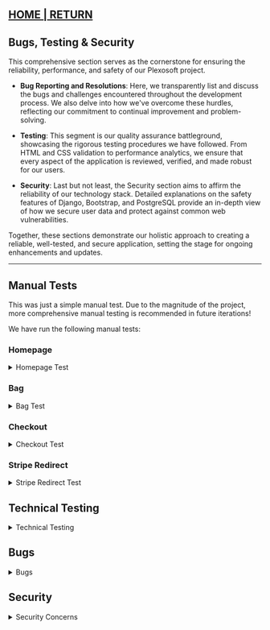 ## [HOME | RETURN](https://github.com/plexoio/py/tree/main#documentation-index-legacy)

## Bugs, Testing & Security

This comprehensive section serves as the cornerstone for ensuring the reliability, performance, and safety of our Plexosoft project. 

- **Bug Reporting and Resolutions**: Here, we transparently list and discuss the bugs and challenges encountered throughout the development process. We also delve into how we've overcome these hurdles, reflecting our commitment to continual improvement and problem-solving.

- **Testing**: This segment is our quality assurance battleground, showcasing the rigorous testing procedures we have followed. From HTML and CSS validation to performance analytics, we ensure that every aspect of the application is reviewed, verified, and made robust for our users.

- **Security**: Last but not least, the Security section aims to affirm the reliability of our technology stack. Detailed explanations on the safety features of Django, Bootstrap, and PostgreSQL provide an in-depth view of how we secure user data and protect against common web vulnerabilities.

Together, these sections demonstrate our holistic approach to creating a reliable, well-tested, and secure application, setting the stage for ongoing enhancements and updates.

---

## Manual Tests
This was just a simple manual test. Due to the magnitude of the project, more comprehensive manual testing is recommended in future iterations!

We have run the following manual tests:

### Homepage

<details>
<summary>Homepage Test</summary>

| Component                | Action (Steps)                                                                          | Expected Result (Granular)                                                     | Issues Found & Resolved | Test |
|--------------------------|-----------------------------------------------------------------------------------------|---------------------------------------------------------------------------------|-------------------------|------|
| Header       | 1. Navigate to homepage <br> 2. Check header at Account | Header contains Logo, Navigation Menu, Account, Sign In | NA                      | PASS |
| Call to Action Section   | 1. Navigate to the homepage <br> 2. Read the Call to Action text                        | Text "Dive into the sea of universal software solutions" should be visible     | NA                      | PASS |
| Video Embed              | 1. Navigate to homepage <br> 2. Play the embedded video                                 | Video should play without any issues                                            | NA                      | PASS |
| Sorting Element          | 1. Navigate to homepage <br> 2. Sort items using different sorting options               | Items should be sorted according to the selected option                         | NA                      | PASS |
| Product & Service Cards  | 1. Navigate to homepage <br> 2. Check displayed products and services                    | Each card should display title, author, price, likes, and purchases count      | NA                      | PASS |
| "See More" Button        | 1. Navigate to homepage <br> 2. Scroll down to "See More" button <br> 3. Click on it     | The user should be redirected to the 'combined_items_all' page                  | NA                      | PASS |
| "No Records" Text        | 1. Navigate to homepage with no available records <br> 2. Check "No records found" text | "No records found so far" text should be visible if no records are available   | NA                      | PASS |
| "Buy Now" & "Hire Now"   | 1. Navigate to homepage <br> 2. Click "Buy Now" or "Hire Now" on a product/service card | The user should be redirected to the respective single product or service page | NA                      | PASS |

</details>

### Bag

<details>
<summary>Bag Test</summary>

| Component                | Action (Steps)                                                                          | Expected Result (Granular)                                                                        | Issues Found & Resolved | Test |
|--------------------------|-----------------------------------------------------------------------------------------|--------------------------------------------------------------------------------------------------|-------------------------|------|
| Title Block              | 1. Open the shopping cart page <br> 2. Check the title                                  | Title should read "- Shopping Cart"                                                               | NA                      | PASS |
| Shopping Cart Header     | 1. Open the shopping cart page <br> 2. Look at the cart header                          | "Shopping Cart" should be displayed in header                                                     | NA                      | PASS |
| Cart Table               | 1. Open the shopping cart page <br> 2. Check if table is displayed                      | Table headers (Item Info, Price, Qty, Subtotal, Action) should be visible                         | NA                      | PASS |
| Item Display             | 1. Open the shopping cart page with items in cart <br> 2. View items                     | Items should be listed with image, title, SKU, price, and quantity                                | NA                      | PASS |
| Cart Emptiness           | 1. Open the shopping cart page with no items <br> 2. Check the display                   | "Your cart is empty." should be visible if no items in the cart                                   | NA                      | PASS |
| Update Quantity          | 1. Open the shopping cart page with items <br> 2. Update item quantity                   | Quantity should be updated and reflected in subtotal                                              | NA                      | PASS |
| Remove Item              | 1. Open the shopping cart page with items <br> 2. Click "Remove"                         | Item should be removed from the cart                                                              | NA                      | PASS |
| Item Count Display       | 1. Open the shopping cart page with items <br> 2. Check item count                       | Item count should be displayed                                                                    | NA                      | PASS |
| Cart Subtotal            | 1. Open the shopping cart page <br> 2. Check cart subtotal                               | Cart subtotal should be displayed and accurate                                                    | NA                      | PASS |
| Discount                 | 1. Open the shopping cart page <br> 2. Check discount                                    | Discount should be displayed if applicable                                                        | NA                      | PASS |
| Grand Total              | 1. Open the shopping cart page <br> 2. Check grand total                                 | Grand Total should be displayed and accurate                                                      | NA                      | PASS |
| Checkout Button          | 1. Open the shopping cart page <br> 2. Click the "Secure Checkout" or "Guest Checkout"  | Redirects to 'checkout_page'                                                                      | NA                      | PASS |
| Keep Shopping Button     | 1. Open the shopping cart page <br> 2. Click "Keep Shopping"                             | Redirects to 'combined_items_all' page                                                            | NA                      | PASS |

</details>

### Checkout

<details>
<summary>Checkout Test</summary>

| Component                        | Action (Steps)                                                                                       | Expected Result (Granular)                                                                        | Issues Found & Resolved | Test |
|----------------------------------|------------------------------------------------------------------------------------------------------|--------------------------------------------------------------------------------------------------|-------------------------|------|
| Order Details Section            | 1. Navigate to checkout page <br> 2. Check 'Order Details' section                                   | Section with fields for full name, email, phone number, and country should be visible             | NA                      | PASS |
| Form Fields                      | 1. Navigate to checkout page <br> 2. Fill out all fields in 'Order Details'                           | All fields should be fillable and data should be retained                                        | NA                      | PASS |
| Save Info Checkbox (Authenticated)| 1. Login to the website <br> 2. Navigate to checkout page <br> 3. Check 'Save this delivery information to my profile' | Checkbox should be visible and checked by default                                                | NA                      | PASS |
| Save Info Checkbox (Guest)       | 1. Navigate to checkout page as a guest <br> 2. Check for 'Create an account or login to save this information'  | Links to create an account or login should be visible                                            | NA                      | PASS |
| Payment Gateway Section (partial release)         | 1. Navigate to checkout page <br> 2. Check 'Payment Gateway' section                                  | Button options for Manual Payment, Stripe Payment, and Crypto Payment should be visible           | NA                      | PASS |
| Manual Payment Toggle (next release)            | 1. Navigate to checkout page <br> 2. Click on 'Manual Payment' button                                 | Payment section for manual payment should expand                                                  | NA                      | PASS |
| Stripe Payment Toggle (actual release)           | 1. Navigate to checkout page <br> 2. Click on 'Stripe Payment' button                                 | Payment section for Stripe should expand                                                          | NA                      | PASS |
| Crypto Payment Toggle (next release)          | 1. Navigate to checkout page <br> 2. Click on 'Crypto Payment' button                                 | Payment section for Crypto should expand                                                          | NA                      | PASS |
| Total Charge Display             | 1. Navigate to checkout page <br> 2. Check the total charge message                                   | Total charge should match with cart grand total and be displayed                                  | NA                      | PASS |
| Manual Checkout Button           | 1. Navigate to checkout page <br> 2. Expand Manual Payment <br> 3. Click 'Manual Checkout' button      | Should proceed to the next step of manual payment                                                 | NA                      | PASS |
| Stripe Checkout Button           | 1. Navigate to checkout page <br> 2. Expand Stripe Payment <br> 3. Click 'Stripe Checkout' button      | Should proceed to the Stripe payment gateway                                                      | NA                      | PASS |
| Crypto Checkout Button           | 1. Navigate to checkout page <br> 2. Expand Crypto Payment <br> 3. Click 'Crypto Checkout' button      | Should proceed to the next step of crypto payment                                                 | NA                      | PASS |

</details>

### Stripe Redirect

<details>
<summary>Stripe Redirect Test</summary>

| Component                         | Action (Steps)                                                                                             | Expected Result (Granular)                                                                      | Issues Found & Resolved | Test |
|-----------------------------------|------------------------------------------------------------------------------------------------------------|------------------------------------------------------------------------------------------------|-------------------------|------|
| Page Title                        | 1. Navigate to the Stripe Redirect page                                                                    | Page title should be '- Stripe Redirect'                                                        | NA                      | PASS |
| CSS Load                          | 1. Navigate to the Stripe Redirect page                                                                    | The page should load with styles from 'checkout/css/checkout.css'                               | NA                      | PASS |
| Redirect Header                   | 1. Navigate to the Stripe Redirect page <br> 2. Check the header section                                   | A header with the text 'Redirect' in the logo-font should be visible                            | NA                      | PASS |
| Order Summary Section             | 1. Navigate to the Stripe Redirect page <br> 2. Check the 'Order Summary' section                          | "You will be redirected to Stripe now!" message and a spinner should be visible                 | NA                      | PASS |
| Order Number Display              | 1. Navigate to the Stripe Redirect page <br> 2. Check for the order number                                 | The order number should be displayed                                                           | NA                      | PASS |
| Auto-Redirect to Stripe           | 1. Navigate to the Stripe Redirect page <br> 2. Wait for 5 seconds                                         | Automatic redirect to Stripe's payment page should happen                                       | NA                      | PASS |
| Manual Stripe Checkout Button     | 1. Navigate to the Stripe Redirect page <br> 2. Click the 'Stripe Checkout' button                         | Should proceed to the Stripe payment gateway                                                    | NA                      | PASS |
| Password and Username Download    | 1. Navigate to the Stripe Redirect page <br> 2. Check if a password.txt file is downloaded automatically  | A password.txt file containing username and password should be downloaded                       | NA                      | PASS |
| Console Errors                    | 1. Open the browser's console <br> 2. Navigate to the Stripe Redirect page                                 | No JavaScript errors should appear in the console                                               | NA                      | PASS |

</details>

## Technical Testing

<details>
<summary>Technical Testing</summary>

### HTML Validator

Many issues found and all were solved, Jinja templating language made it extremely hard at first.

### CSS Validator - W3C

No issues were found in our custom css at 'static/frontend/css/base.css'.

### JSHint (API by Code Institute)

No particular issues found in our custom JS files at:

- '/py/static/frontend/js/script.js'
- '/py/static/custom/js/script.js'

### Google Developer's Console

We meticulously reviewed every page of the site to identify any potential issues. We discovered a missing favicon.ico on both the admin and user dashboards.

- All issues have been resolved.

### CI Python Linter by Code Institute
Consistently adhering to PEP8 standards can be a tall order. For this reason, we frequently utilized the CI Python Linter throughout the development process. This tool proved invaluable in upholding code structure and enhancing the code's overall aesthetics.

At the development's conclusion, we performed another round with the CI Python Linter, ensuring everything was in order and implementing necessary adjustments.

- [CI Python Linter](https://pep8ci.herokuapp.com/#)

### Lighthouse
Lighthouse offered comprehensive analysis across various aspects of our application. Although its use wasn't obligatory, we paired it with GT-Metrix to guarantee a high-quality product delivery. The outcomes were in line with our expectations.

![Lighthouse test image](../../assets/img/lighthouse.png)

### GTMetrix
Leveraging its distinct capabilities, GT-Metrix became an integral component of our testing regimen. It furnished us with invaluable recommendations, all of which we will considere in the next iteration. The app is performing okey and is primed for release.

<details>
<summary>GTMetrix Images</summary>

   ![First GTMetrix test result image](../../assets/img/gtmetrix0.jpeg)
   ![Second GTMetrix test result image](../../assets/img/gtmetrix1.jpeg)

</details>

### Responsiveness

We tested our app across various screen sizes both during and after development. This seamless adaptability can be attributed to the capabilities of Bootstrap and the vendor templates we employed.

</details>

## Bugs

<details>
<summary>Bugs</summary>

Like any project, ours has had its share of bugs. Below are some of the challenges we've faced:

#### a) Website Performance
We endeavored to consolidate everything using Django, Bootstrap, JQuery, PostgreSQL database and other technologies, aiming for a robust web application that functions seamlessly across all devices. However, we cannot assure consistent performance on devices with limited memory or processing capabilities.

#### b) Stripe Integration

We did no have any particular bug that would delay our project, however we encounter many times issues related to variable values, like secret keys, etc.

#### c) Social Media Links
At the moment, social media buttons direct users to the primary pages, intended solely for demonstration.

#### d) Features

There were some features such as the Like functionality that costed us a lot of time to figure out. At the end we opted for using AJAX and Json responses. All issues were solved.

#### e) Download File Functionality

We implemented AWS S3 towards the end of the project, which initially led to an internal server error when users attempted to download purchased files. This issue has been resolved. The system now generates a unique link for downloading, which remains valid for 1 hour before expiring. This mechanism helps protect valuable files from unauthorized access. Further enhancements to secure URL files are planned for future iterations/releases.

#### f) Issue with the Select Tag on Orders

The select tag used in the orders section was not displaying correctly on mobile phones. Instead of showing the actual content, it displayed a `0`. As a workaround, we opted to use a `textarea` element instead of the `select` tag. Since the form is not intended for submission but only for display purposes, this solution effectively resolved the issue.

#### Other Potential Bugs
For other issues, we suggest refreshing the page or clearing cache files. If problems persist, it's likely not an issue with the Plexosoft project but may pertain to third-party services or the specific settings and capabilities of your device. If the issue comes from our end the we will fix it in future iterations.

</details>

## Security

<details>
<summary>Security Concerns</summary>

Concise explanation of why Django, Bootstrap, and PostgreSQL are considered safe:

### Plexosoft's system

1. **Django**:
   - **Framework Design**: Django follows the "batteries-included" philosophy and provides built-in protection against many common security threats like SQL injection, cross-site scripting (XSS), and cross-site request forgery (CSRF).
   - **Secure Defaults**: By default, Django configurations are set to be secure, ensuring developers don't accidentally expose vulnerabilities.
   - **Regular Updates**: The Django team frequently releases updates and patches to address any identified security concerns.

2. **Bootstrap**:
   - **Sanitized Inputs**: Bootstrap's JavaScript plugins are designed to automatically sanitize inputs to protect against XSS attacks.
   - **Trusted Development**: Bootstrap is maintained by a dedicated team and has a large community that helps in identifying and fixing potential vulnerabilities.
   - **Consistent Updates**: The Bootstrap team provides regular updates to keep the library secure against new threats.

3. **PostgreSQL**:
   - **Robust Access Controls**: PostgreSQL offers fine-grained access controls, allowing administrators to define who can access the database and what actions they can perform.
   - **SQL Injection Prevention**: PostgreSQL has built-in measures to prevent SQL injection attacks, especially when developers use parameterized queries.
   - **Encryption**: PostgreSQL supports data encryption both at rest and in transit, protecting sensitive data from unauthorized access.

All three tools prioritize security in their design and implementation. However, it's essential for us to stay updated with the latest versions and best practices to ensure maximum safety.

### Extra security & Accessibility

1. **`rel` attribute**: For links that lead to external websites (especially on a different domain), it's a good idea to add `rel="noopener noreferrer"` to the anchor tags. This ensures that the new page cannot access your `window` object via `window.opener`, and it doesn't leak referrer information to the new page. This is especially useful if you're linking to sites that you don't control.

2. **`target` attribute**: If you want the links to open in a new tab or window, add `target="_blank"` to the anchor tags. This, combined with the `rel` attribute mentioned above, is a common combination for external links.

3. **`aria-label` or `title` attribute**: To make your links more accessible, especially since they only contain icons and no text, you can use the `aria-label` attribute to describe the purpose of the link to screen readers. Alternatively, you can use the `title` attribute to provide a tooltip when users hover over the link.

We have applied them to all external linking:

```html
<li class="me-4">
   <a href="" target="_blank" rel="noopener noreferrer" aria-label="GitHub">
      <i class="fab fa-github"></i>
   </a>
</li>

<li class="me-4">
   <a href="" target="_blank" rel="noopener noreferrer" aria-label="Facebook">
      <i class="fab fa-facebook-f"></i>
   </a>
</li>

<li class="me-4">
   <a href="" target="_blank" rel="noopener noreferrer" aria-label="Twitter">
      <i class="fab fa-twitter"></i>
   </a>
</li>

<li class="me-4">
   <a href="" target="_blank" rel="noopener noreferrer" aria-label="Google">
      <i class="fab fa-google"></i>
   </a>
</li>

<li class="me-4">
   <a href="" target="_blank" rel="noopener noreferrer" aria-label="Instagram">
      <i class="fab fa-instagram"></i>
   </a>
</li>

<li class="me-4">
   <a href="" target="_blank" rel="noopener noreferrer" aria-label="LinkedIn">
      <i class="fab fa-linkedin"></i>
   </a>
</li>
```
    
</details>